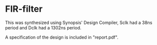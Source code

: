 # FIR-filter

This was synthesized using Synopsis' Design Compiler, Sclk had a 38ns period and Dclk had a 1302ns period.

A specification of the design is included in "report.pdf".
